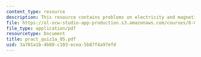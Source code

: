 ```yaml
---
content_type: resource
description: This resource contains problems on electricity and magnetism.
file: https://ol-ocw-studio-app-production.s3.amazonaws.com/courses/8-02x-physics-ii-electricity-magnetism-with-an-experimental-focus-spring-2005/3a701a1b4b88c103ecea5b87f4a97efd_pract_quiz1a_05.pdf
file_type: application/pdf
resourcetype: Document
title: pract_quiz1a_05.pdf
uid: 3a701a1b-4b88-c103-ecea-5b87f4a97efd
---
```


